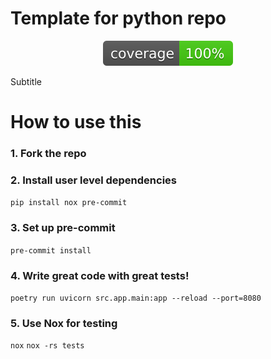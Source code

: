 # Template for python repo

<p align="center">
    <a href="./assets/coverage.svg" alt="Coverage">
        <img src="./assets/coverage.svg"/>
    </a>
</p>

Subtitle

# How to use this

### 1. Fork the repo

### 2. Install user level dependencies

`pip install nox pre-commit`

### 3. Set up pre-commit

`pre-commit install`

### 4. Write great code with great tests!

`poetry run uvicorn src.app.main:app --reload --port=8080`

### 5. Use Nox for testing

`nox`
`nox -rs tests`

